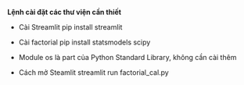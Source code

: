 
**Lệnh cài đặt các thư viện cần thiết**

* Cài Streamlit
pip install streamlit

* Cài factorial
pip install statsmodels scipy

* Module os là part của Python Standard Library, không cần cài thêm

* Cách mở Steamlit
streamlit run factorial_cal.py